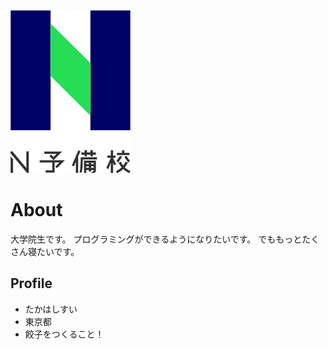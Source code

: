![N予備校ロゴ](478b4cf1-private.png)

# About
大学院生です。
プログラミングができるようになりたいです。
でももっとたくさん寝たいです。

## Profile
- たかはしすい
- 東京都
- 餃子をつくること！

